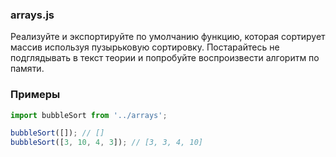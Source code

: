 ### arrays.js

Реализуйте и экспортируйте по умолчанию функцию, которая сортирует массив 
используя пузырьковую сортировку. Постарайтесь не подглядывать в текст 
теории и попробуйте воспроизвести алгоритм по памяти.

### Примеры

```js
import bubbleSort from '../arrays';

bubbleSort([]); // []
bubbleSort([3, 10, 4, 3]); // [3, 3, 4, 10]
```
